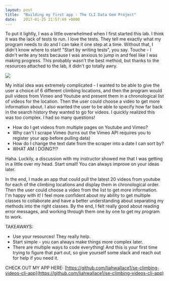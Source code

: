 ```yaml
---
layout: post
title:  "Building my first app - The CLI Data Gem Project"
date:   2017-01-25 21:57:49 +0000
---
```



To put it lightly, I was a little overwhelmed when I first started this lab. I think it was the lack of tests to run. I love the tests. They tell me exactly what my program needs to do and I can take it one step at a time. Without that, I didn't know where to start! "Start by writing tests", you say. Touche - I didn't write any tests because I was anxious to jump in and feel like I was making progress. This probably wasn't the best method, but thanks to the resources attached to the lab, it didn't go totally awry. 

![](https://encrypted-tbn2.gstatic.com/images?q=tbn:ANd9GcReg70H0mjcP4vKhp-aK2vAVsbzvVL1xfFOkZoba2fnjhXj3qiBRg)

My initial idea was extremely complicated - I wanted to be able to give the user a choice of 6 different climbing locations, and then the program would pull videos from Vimeo and Youtube and present them in a chronological list of videos for the location. Then the user could choose a video to get more information about. I also wanted the user to be able to specify how far back in the search history they wanted to go for videos. I quickly realized this was too complex. I had so many questions!
- How do I get videos from multiple pages on Youtube and Vimeo?
- Why can't I scrape Vimeo (turns out the Vimeo API requires you to register your app before pulling data)
- How do I change the text date from the scraper into a date I can sort by?
- WHAT AM I DOING?!?

Haha. Luckily, a discussion with my instructor showed me that I was getting in a little over my head. Start small! You can always improve on your ideas later. 

In the end, I made an app that could pull the latest 20 videos from youtube for each of the climbing locations and display them in chronological order. Then the user could choose a video from the list to get more information. I'm happy with it! I feel more confident about my ability to get multiple classes to collaborate and have a better understanding about separating my methods into the right classes. By the end, I felt really good about reading error messages, and working through them one by one to get my program to work. 

TAKEAWAYS:

- Use your resources! They really help.
- Start simple - you can always make things more complex later. 
- There are multiple ways to code everything! And this is your first time trying to figure that part out, so give yourself some slack and reach out for help if you need it. 

CHECK OUT MY APP HERE: [https://github.com/liahwallace1/se-climbing-videos-cli-app](https://github.com/liahwallace1/se-climbing-videos-cli-app)
